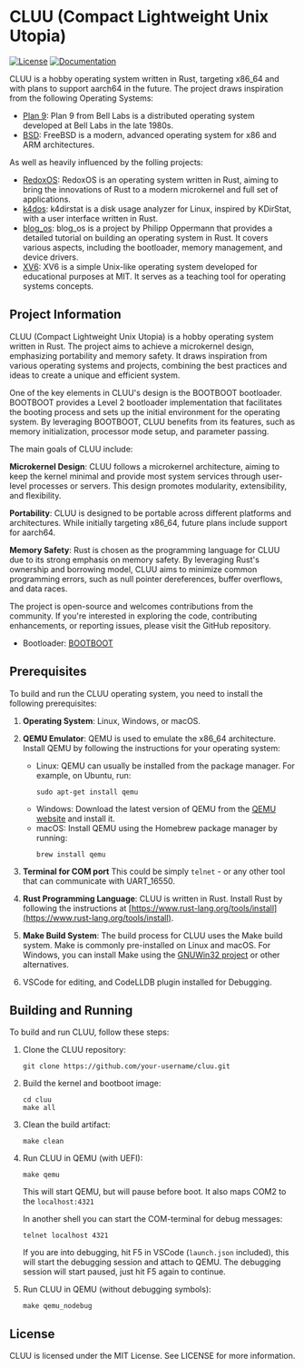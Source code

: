 # CLUU (Compact Lightweight Unix Utopia)

[![License](https://img.shields.io/badge/license-MIT-blue.svg)](LICENSE) [![Documentation](https://img.shields.io/badge/documentation-RUSTDOCS-blue.svg)](https://valibali.github.io/cluu/)

CLUU is a hobby operating system written in Rust, targeting x86_64 and with plans to support aarch64 in the future.
The project draws inspiration from the following Operating Systems:

- [Plan 9](https://github.com/plan9foundation/plan9): Plan 9 from Bell Labs is a distributed operating system developed at Bell Labs in the late 1980s.
- [BSD](https://github.com/freebsd/freebsd): FreeBSD is a modern, advanced operating system for x86 and ARM architectures.

As well as heavily influenced by the folling projects:

- [RedoxOS](https://github.com/redox-os/redox): RedoxOS is an operating system written in Rust, aiming to bring the innovations of Rust to a modern microkernel and full set of applications.
- [k4dos](https://github.com/bztsrc/k4dirstat): k4dirstat is a disk usage analyzer for Linux, inspired by KDirStat, with a user interface written in Rust.
- [blog_os](https://os.phil-opp.com/): blog_os is a project by Philipp Oppermann that provides a detailed tutorial on building an operating system in Rust. It covers various aspects, including the bootloader, memory management, and device drivers.
- [XV6](https://pdos.csail.mit.edu/6.828/2020/xv6.html): XV6 is a simple Unix-like operating system developed for educational purposes at MIT. It serves as a teaching tool for operating systems concepts.

## Project Information

CLUU (Compact Lightweight Unix Utopia) is a hobby operating system written in Rust. The project aims to achieve a microkernel design, emphasizing portability and memory safety. It draws inspiration from various operating systems and projects, combining the best practices and ideas to create a unique and efficient system.

One of the key elements in CLUU's design is the BOOTBOOT bootloader. BOOTBOOT provides a Level 2 bootloader implementation that facilitates the booting process and sets up the initial environment for the operating system. By leveraging BOOTBOOT, CLUU benefits from its features, such as memory initialization, processor mode setup, and parameter passing.

The main goals of CLUU include:

**Microkernel Design**: CLUU follows a microkernel architecture, aiming to keep the kernel minimal and provide most system services through user-level processes or servers. This design promotes modularity, extensibility, and flexibility.

**Portability**: CLUU is designed to be portable across different platforms and architectures. While initially targeting x86_64, future plans include support for aarch64.

**Memory Safety**: Rust is chosen as the programming language for CLUU due to its strong emphasis on memory safety. By leveraging Rust's ownership and borrowing model, CLUU aims to minimize common programming errors, such as null pointer dereferences, buffer overflows, and data races.

The project is open-source and welcomes contributions from the community. If you're interested in exploring the code, contributing enhancements, or reporting issues, please visit the GitHub repository.

- Bootloader: [BOOTBOOT](https://gitlab.com/bztsrc/bootboot)

## Prerequisites

To build and run the CLUU operating system, you need to install the following prerequisites:

1. **Operating System**: Linux, Windows, or macOS.
2. **QEMU Emulator**: QEMU is used to emulate the x86_64 architecture. Install QEMU by following the instructions for your operating system:

   - Linux: QEMU can usually be installed from the package manager. For example, on Ubuntu, run:
     ```shell
     sudo apt-get install qemu
     ```
   - Windows: Download the latest version of QEMU from the [QEMU website](https://www.qemu.org/download/) and install it.
   - macOS: Install QEMU using the Homebrew package manager by running:
     ```shell
     brew install qemu
     ```

3. **Terminal for COM port**
   This could be simply `telnet` - or any other tool that can communicate with UART_16550.
4. **Rust Programming Language**: CLUU is written in Rust. Install Rust by following the instructions at [https://www.rust-lang.org/tools/install](https://www.rust-lang.org/tools/install).

5. **Make Build System**: The build process for CLUU uses the Make build system. Make is commonly pre-installed on Linux and macOS. For Windows, you can install Make using the [GNUWin32 project](http://gnuwin32.sourceforge.net/packages/make.htm) or other alternatives.
6. VSCode for editing, and CodeLLDB plugin installed for Debugging.

## Building and Running

To build and run CLUU, follow these steps:

1. Clone the CLUU repository:

   ```shell
   git clone https://github.com/your-username/cluu.git
   ```

2. Build the kernel and bootboot image:

   ```shell
   cd cluu
   make all
   ```

3. Clean the build artifact:

   ```shell
   make clean
   ```

4. Run CLUU in QEMU (with UEFI):

   ```shell
   make qemu
   ```

   This will start QEMU, but will pause before boot. It also maps COM2 to the `localhost:4321`

   In another shell you can start the COM-terminal for debug messages:

   ```shell
   telnet localhost 4321
   ```

   If you are into debugging, hit F5 in VSCode (`launch.json` included), this will start the debugging session and attach to QEMU. The debugging session will start paused, just hit F5 again to continue.

5. Run CLUU in QEMU (without debugging symbols):
   ```shell
   make qemu_nodebug
   ```

## License

CLUU is licensed under the MIT License. See LICENSE for more information.
